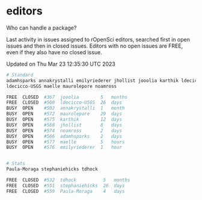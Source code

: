 # editors

Who can handle a package?

Last activity in issues assigned to rOpenSci editors, searched first in open
issues and then in closed issues. Editors with no open issues are FREE, even if
they also have no closed issue.


Updated on Thu Mar 23 12:35:30 UTC 2023

```bash
# Standard
adamhsparks annakrystalli emilyriederer jhollist jooolia karthik ldecicco
ldecicco-USGS maelle maurolepore noamross

FREE  CLOSED  #367  jooolia        5   months
FREE  CLOSED  #560  ldecicco-USGS  26  days
BUSY  OPEN    #502  annakrystalli  1   month
BUSY  OPEN    #572  maurolepore    29  days
BUSY  OPEN    #575  karthik        12  days
BUSY  OPEN    #568  jhollist       8   days
BUSY  OPEN    #574  noamross       2   days
BUSY  OPEN    #566  adamhsparks    2   days
BUSY  OPEN    #577  maelle         5   hours
BUSY  OPEN    #576  emilyriederer  1   hour


# Stats
Paula-Moraga stephaniehicks tdhock

FREE  CLOSED  #532  tdhock          5   months
FREE  CLOSED  #551  stephaniehicks  26  days
FREE  CLOSED  #559  Paula-Moraga    4   days
```
